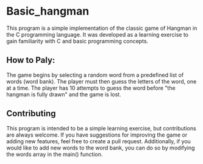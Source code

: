 # Basic_hangman
This program is a simple implementation of the classic game of Hangman in the C programming language. It was developed as a learning exercise to gain familiarity with C and basic programming concepts.

## How to Paly:
The game begins by selecting a random word from a predefined list of words (word bank). The player must then guess the letters of the word, one at a time. The player has 10 attempts to guess the word before "the hangman is fully drawn" and the game is lost.

## Contributing
This program is intended to be a simple learning exercise, but contributions are always welcome. If you have suggestions for improving the game or adding new features, feel free to create a pull request. Additionally, if you would like to add new words to the word bank, you can do so by modifying the words array in the main() function.
